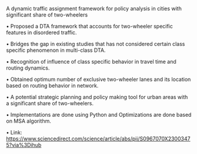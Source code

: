 A dynamic traffic assignment framework for policy analysis in cities with significant share of two-wheelers


• Proposed a DTA framework that accounts for two-wheeler specific features in disordered traffic.

• Bridges the gap in existing studies that has not considered certain class specific phenomenon in multi-class DTA.

• Recognition of influence of class specific behavior in travel time and routing dynamics.

• Obtained optimum number of exclusive two-wheeler lanes and its location based on routing behavior in
network.

• A potential strategic planning and policy making tool for urban areas with a significant share of two-wheelers.

• Implementations are done using Python and Optimizations are done based on MSA algorithm.

• Link: https://www.sciencedirect.com/science/article/abs/pii/S0967070X23003475?via%3Dihub
